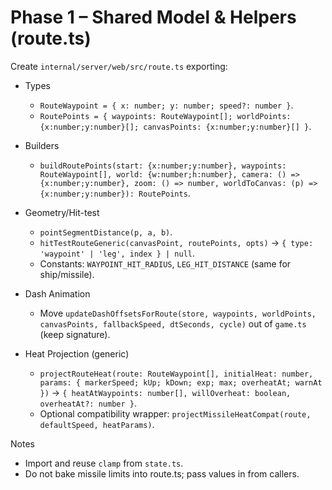 # Phase 1 – Shared Model & Helpers (route.ts)

Create `internal/server/web/src/route.ts` exporting:

- Types
  - `RouteWaypoint = { x: number; y: number; speed?: number }`.
  - `RoutePoints = { waypoints: RouteWaypoint[]; worldPoints: {x:number;y:number}[]; canvasPoints: {x:number;y:number}[] }`.

- Builders
  - `buildRoutePoints(start: {x:number;y:number}, waypoints: RouteWaypoint[], world: {w:number;h:number}, camera: () => {x:number;y:number}, zoom: () => number, worldToCanvas: (p) => {x:number;y:number}): RoutePoints`.

- Geometry/Hit-test
  - `pointSegmentDistance(p, a, b)`.
  - `hitTestRouteGeneric(canvasPoint, routePoints, opts)` → `{ type: 'waypoint' | 'leg', index } | null`.
  - Constants: `WAYPOINT_HIT_RADIUS`, `LEG_HIT_DISTANCE` (same for ship/missile).

- Dash Animation
  - Move `updateDashOffsetsForRoute(store, waypoints, worldPoints, canvasPoints, fallbackSpeed, dtSeconds, cycle)` out of `game.ts` (keep signature).

- Heat Projection (generic)
  - `projectRouteHeat(route: RouteWaypoint[], initialHeat: number, params: { markerSpeed; kUp; kDown; exp; max; overheatAt; warnAt })`
    → `{ heatAtWaypoints: number[], willOverheat: boolean, overheatAt?: number }`.
  - Optional compatibility wrapper: `projectMissileHeatCompat(route, defaultSpeed, heatParams)`.

Notes
- Import and reuse `clamp` from `state.ts`.
- Do not bake missile limits into route.ts; pass values in from callers.

